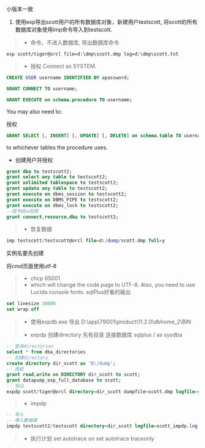 小版本一致
1. 使用exp导出scott用户的所有数据库对象，新建用户testscott,
将scott的所有数据库对象使用imp命令导入到testscott.
> * 命令，不进入数据库, 导出数据库命令
```terminal
exp scott/tiger@orcl file=d:\dmp\scott.dmp log=d:\dmp\scott.txt 
```

> * 授权
Connect as SYSTEM.

```sql
CREATE USER username IDENTIFIED BY apassword;

GRANT CONNECT TO username;

GRANT EXECUTE on schema.procedure TO username;
```
You may also need to:

授权
```sql
GRANT SELECT [, INSERT] [, UPDATE] [, DELETE] on schema.table TO username;
```
to whichever tables the procedure uses.

* 创建用户并授权
```sql
grant dba to testscott2;
grant select any table to testscott2;
grant unlimited tablespace to testscott2;
grant update any table to testscott2;
grant execute on dbms_session to testscott2;
grant execute on DBMS_PIPE to testscott2;
grant execute on dbms_lock to testscott2;
--授予dba权限 
grant connect,resource,dba to testscott2;
```

> * 恢复数据

```sql
imp testscott/testscott@orcl file=d:/dump/scott.dmp full=y
```
实例名要先创建

将cmd页面使用utf-8
> * chcp 65001
> * which will change the code page to UTF-8. Also, you need to use Lucida console fonts.
sqlPlus好看的输出
```sql
set linesize 30000
set wrap off
```

> * 使用expdb.exe 导出
D:\app\79001\product\11.2.0\dbhome_2\BIN

> * expdp
创建directory
先有目录 连接数据库
sqlplus / as sysdba
```sql
-- 查询directories
select * from dba_directories
-- 创建directory
create directory dir_scott as 'D:/dump';
-- 授权
grant read,write on DIRECTORY dir_scott to scott;
grant datapump_exp_full_database to scott;
-- 导出
expdp scott/tiger@orcl directory=dir_scott dumpfile=scott.dmp logfile=scott.logp full=yes;
```

> * impdp
```sql
-- 导入
-- 導入數據庫
impdp testscott2/testscott directory=dir_scott logfile=scott_impdp.log dumpfile=scott2.dmp  remap_schema=scott:testscott2
```

> * 执行计划
set autotrace on
set autotrace traceonly
